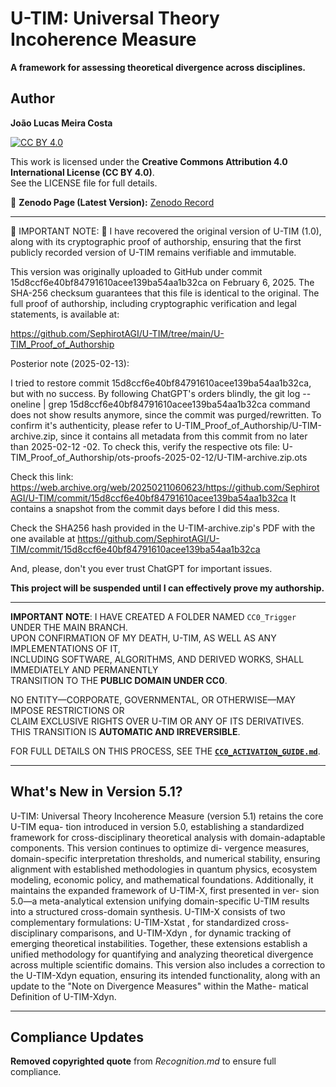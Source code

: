 # U-TIM: Universal Theory Incoherence Measure  

**A framework for assessing theoretical divergence across disciplines.**  

## Author  
**João Lucas Meira Costa**  

[![CC BY 4.0](https://licensebuttons.net/l/by/4.0/88x31.png)](https://creativecommons.org/licenses/by/4.0/)  

This work is licensed under the **Creative Commons Attribution 4.0 International License (CC BY 4.0)**.  
See the LICENSE file for full details.  

🔗 **Zenodo Page (Latest Version):** [Zenodo Record](https://zenodo.org/records/14846098)

---

🚨 IMPORTANT NOTE: 🚨
I have recovered the original version of U-TIM (1.0), along with its cryptographic proof of authorship, ensuring that the first publicly recorded version of U-TIM remains verifiable and immutable.

  This version was originally uploaded to GitHub under commit 15d8ccf6e40bf84791610acee139ba54aa1b32ca on February 6, 2025.
  The SHA-256 checksum guarantees that this file is identical to the original.
  The full proof of authorship, including cryptographic verification and legal statements, is available at:

https://github.com/SephirotAGI/U-TIM/tree/main/U-TIM_Proof_of_Authorship

Posterior note (2025-02-13):

I tried to restore commit 15d8ccf6e40bf84791610acee139ba54aa1b32ca, but with no success. By following ChatGPT's orders blindly, the git log --oneline | grep 15d8ccf6e40bf84791610acee139ba54aa1b32ca command does not show results anymore, since the commit was purged/rewritten. To confirm it's authenticity, please refer to U-TIM_Proof_of_Authorship/U-TIM-archive.zip, since it contains all metadata from this commit from no later than 2025-02-12 -02. To check this, verify the respective ots file: U-TIM_Proof_of_Authorship/ots-proofs-2025-02-12/U-TIM-archive.zip.ots

Check this link: https://web.archive.org/web/20250211060623/https://github.com/SephirotAGI/U-TIM/commit/15d8ccf6e40bf84791610acee139ba54aa1b32ca It contains a snapshot from the commit days before I did this mess.

Check the SHA256 hash provided in the U-TIM-archive.zip's PDF with the one available at https://github.com/SephirotAGI/U-TIM/commit/15d8ccf6e40bf84791610acee139ba54aa1b32ca

And, please, don't you ever trust ChatGPT for important issues.

**This project will be suspended until I can effectively prove my authorship.**

---

**IMPORTANT NOTE**: I HAVE CREATED A FOLDER NAMED `CC0_Trigger` UNDER THE MAIN BRANCH.  
UPON CONFIRMATION OF MY DEATH, U-TIM, AS WELL AS ANY IMPLEMENTATIONS OF IT,  
INCLUDING SOFTWARE, ALGORITHMS, AND DERIVED WORKS, SHALL IMMEDIATELY AND PERMANENTLY  
TRANSITION TO THE **PUBLIC DOMAIN UNDER CC0**.  

NO ENTITY—CORPORATE, GOVERNMENTAL, OR OTHERWISE—MAY IMPOSE RESTRICTIONS OR  
CLAIM EXCLUSIVE RIGHTS OVER U-TIM OR ANY OF ITS DERIVATIVES. THIS TRANSITION IS **AUTOMATIC AND IRREVERSIBLE**.  

FOR FULL DETAILS ON THIS PROCESS, SEE THE **[`CC0_ACTIVATION_GUIDE.md`](https://github.com/SephirotAGI/U-TIM/tree/main/CC0_Trigger/CC0_ACTIVATION_GUIDE.md)**.


---


## What's New in Version 5.1?  
U-TIM: Universal Theory Incoherence Measure (version 5.1) retains the core U-TIM equa-
tion introduced in version 5.0, establishing a standardized framework for cross-disciplinary
theoretical analysis with domain-adaptable components. This version continues to optimize di-
vergence measures, domain-specific interpretation thresholds, and numerical stability, ensuring
alignment with established methodologies in quantum physics, ecosystem modeling, economic
policy, and mathematical foundations.
Additionally, it maintains the expanded framework of U-TIM-X, first presented in ver-
sion 5.0—a meta-analytical extension unifying domain-specific U-TIM results into a structured
cross-domain synthesis. U-TIM-X consists of two complementary formulations: U-TIM-Xstat ,
for standardized cross-disciplinary comparisons, and U-TIM-Xdyn , for dynamic tracking of
emerging theoretical instabilities. Together, these extensions establish a unified methodology
for quantifying and analyzing theoretical divergence across multiple scientific domains.
This version also includes a correction to the U-TIM-Xdyn equation, ensuring its intended
functionality, along with an update to the "Note on Divergence Measures" within the Mathe-
matical Definition of U-TIM-Xdyn.

---

## Compliance Updates  
**Removed copyrighted quote** from *Recognition.md* to ensure full compliance.  

